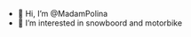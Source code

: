 - 👋 Hi, I’m @MadamPolina
- 👀 I’m interested in snowboord and 
motorbike

<!---
MadamPolina/MadamPolina is a ✨ special ✨ repository because its `README.md` (this file) appears on your GitHub profile.
You can click the Preview link to take a look at your changes.
--->

